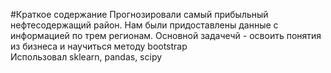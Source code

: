 #Краткое содержание
Прогнозировали самый прибыльный нефтесодержащий район. 
Нам были придоставлены данные с информацией по трем регионам. Основной задачечй - освоить понятия из бизнеса и научиться методу bootstrap
<br> Использовал sklearn, pandas, scipy
